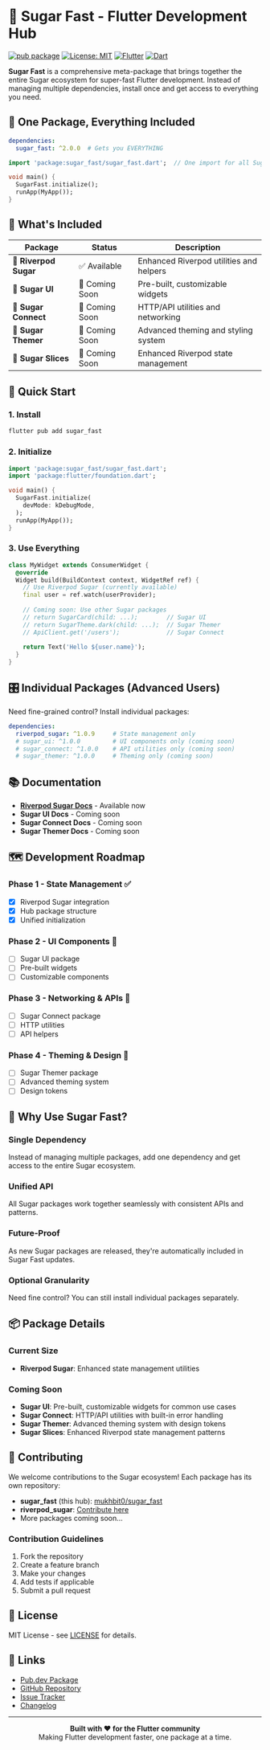 # 🍭 Sugar Fast - Flutter Development Hub

[![pub package](https://img.shields.io/pub/v/sugar_fast.svg)](https://pub.dev/packages/sugar_fast)
[![License: MIT](https://img.shields.io/badge/License-MIT-yellow.svg)](https://opensource.org/licenses/MIT)
[![Flutter](https://img.shields.io/badge/Flutter-3.0%2B-blue.svg)](https://flutter.dev)
[![Dart](https://img.shields.io/badge/Dart-3.0%2B-blue.svg)](https://dart.dev)

**Sugar Fast** is a comprehensive meta-package that brings together the entire Sugar ecosystem for super-fast Flutter development. Instead of managing multiple dependencies, install once and get access to everything you need.

## 🎯 **One Package, Everything Included**

```yaml
dependencies:
  sugar_fast: ^2.0.0  # Gets you EVERYTHING
```

```dart
import 'package:sugar_fast/sugar_fast.dart';  // One import for all Sugar features

void main() {
  SugarFast.initialize();
  runApp(MyApp());
}
```

## 🧩 **What's Included**

| Package | Status | Description |
|---------|--------|-------------|
| 🍰 **Riverpod Sugar** | ✅ Available | Enhanced Riverpod utilities and helpers |
| 🧩 **Sugar UI** | 🚧 Coming Soon | Pre-built, customizable widgets |
| 🔗 **Sugar Connect** | 🚧 Coming Soon | HTTP/API utilities and networking |
| 🎨 **Sugar Themer** | 🚧 Coming Soon | Advanced theming and styling system |
| 🍰 **Sugar Slices** | 🚧 Coming Soon | Enhanced Riverpod state management |

## 🚀 **Quick Start**

### 1. Install

```bash
flutter pub add sugar_fast
```

### 2. Initialize

```dart
import 'package:sugar_fast/sugar_fast.dart';
import 'package:flutter/foundation.dart';

void main() {
  SugarFast.initialize(
    devMode: kDebugMode,
  );
  runApp(MyApp());
}
```

### 3. Use Everything

```dart
class MyWidget extends ConsumerWidget {
  @override
  Widget build(BuildContext context, WidgetRef ref) {
    // Use Riverpod Sugar (currently available)
    final user = ref.watch(userProvider);
    
    // Coming soon: Use other Sugar packages
    // return SugarCard(child: ...);        // Sugar UI
    // return SugarTheme.dark(child: ...);  // Sugar Themer
    // ApiClient.get('/users');             // Sugar Connect
    
    return Text('Hello ${user.name}');
  }
}
```

## 🎛️ **Individual Packages (Advanced Users)**

Need fine-grained control? Install individual packages:

```yaml
dependencies:
  riverpod_sugar: ^1.0.9     # State management only
  # sugar_ui: ^1.0.0         # UI components only (coming soon)
  # sugar_connect: ^1.0.0    # API utilities only (coming soon)
  # sugar_themer: ^1.0.0     # Theming only (coming soon)
```

## 📚 **Documentation**

- **[Riverpod Sugar Docs](https://pub.dev/packages/riverpod_sugar)** - Available now
- **Sugar UI Docs** - Coming soon
- **Sugar Connect Docs** - Coming soon  
- **Sugar Themer Docs** - Coming soon

## 🗺️ **Development Roadmap**

### Phase 1 - State Management ✅
- [x] Riverpod Sugar integration
- [x] Hub package structure
- [x] Unified initialization

### Phase 2 - UI Components 🚧
- [ ] Sugar UI package
- [ ] Pre-built widgets
- [ ] Customizable components

### Phase 3 - Networking & APIs 🚧
- [ ] Sugar Connect package
- [ ] HTTP utilities
- [ ] API helpers

### Phase 4 - Theming & Design 🚧
- [ ] Sugar Themer package
- [ ] Advanced theming system
- [ ] Design tokens

## 🌟 **Why Use Sugar Fast?**

### **Single Dependency**
Instead of managing multiple packages, add one dependency and get access to the entire Sugar ecosystem.

### **Unified API**
All Sugar packages work together seamlessly with consistent APIs and patterns.

### **Future-Proof**
As new Sugar packages are released, they're automatically included in Sugar Fast updates.

### **Optional Granularity**
Need fine control? You can still install individual packages separately.

## 📦 **Package Details**

### **Current Size**
- **Riverpod Sugar**: Enhanced state management utilities

### **Coming Soon**
- **Sugar UI**: Pre-built, customizable widgets for common use cases
- **Sugar Connect**: HTTP/API utilities with built-in error handling
- **Sugar Themer**: Advanced theming system with design tokens
- **Sugar Slices**: Enhanced Riverpod state management patterns

## 🤝 **Contributing**

We welcome contributions to the Sugar ecosystem! Each package has its own repository:

- **sugar_fast** (this hub): [mukhbit0/sugar_fast](https://github.com/mukhbit0/sugar_fast)
- **riverpod_sugar**: [Contribute here](https://pub.dev/packages/riverpod_sugar)
- More packages coming soon...

### **Contribution Guidelines**
1. Fork the repository
2. Create a feature branch
3. Make your changes
4. Add tests if applicable
5. Submit a pull request

## 📄 **License**

MIT License - see [LICENSE](LICENSE) for details.

## 🔗 **Links**

- [Pub.dev Package](https://pub.dev/packages/sugar_fast)
- [GitHub Repository](https://github.com/mukhbit0/sugar_fast)
- [Issue Tracker](https://github.com/mukhbit0/sugar_fast/issues)
- [Changelog](CHANGELOG.md)

---

<p align="center">
  <strong>Built with ❤️ for the Flutter community</strong><br>
  Making Flutter development faster, one package at a time.
</p>
